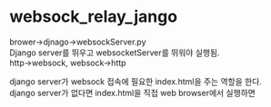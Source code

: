 # websock_relay_jango  
brower->djnago->websockServer.py  
Django server를 뛰우고 websocketServer를 뛰워야 실행됨.  
http->websock, websock->http  
  
  django server가 websock 접속에 필요한 index.html을 주는 역할을 한다.  
  django server가 없다면 index.html을 직접 web browser에서 실행하면 
